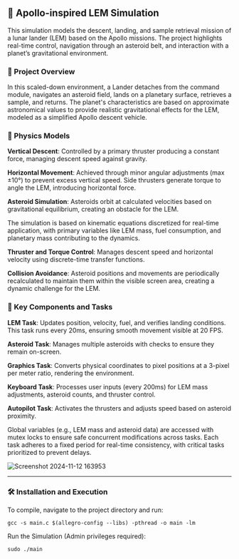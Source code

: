 ## 🚀 Apollo-inspired LEM Simulation
This simulation models the descent, landing, and sample retrieval mission of a lunar lander (LEM) based on the Apollo missions. The project highlights real-time control, navigation through an asteroid belt, and interaction with a planet’s gravitational environment.

### 🌌 Project Overview
In this scaled-down environment, a Lander detaches from the command module, navigates an asteroid field, lands on a planetary surface, retrieves a sample, and returns. The planet's characteristics are based on approximate astronomical values to provide realistic gravitational effects for the LEM, modeled as a simplified Apollo descent vehicle.

### 🔬 Physics Models
**Vertical Descent**: Controlled by a primary thruster producing a constant force, managing descent speed against gravity.

**Horizontal Movement**: Achieved through minor angular adjustments (max ±10°) to prevent excess vertical speed. Side thrusters generate torque to angle the LEM, introducing horizontal force.

**Asteroid Simulation**: Asteroids orbit at calculated velocities based on gravitational equilibrium, creating an obstacle for the LEM.

The simulation is based on kinematic equations discretized for real-time application, with primary variables like LEM mass, fuel consumption, and planetary mass contributing to the dynamics. 

**Thruster and Torque Control**: Manages descent speed and horizontal velocity using discrete-time transfer functions.

**Collision Avoidance**: Asteroid positions and movements are periodically recalculated to maintain them within the visible screen area, creating a dynamic challenge for the LEM.

### 🧩 Key Components and Tasks
**LEM Task**: Updates position, velocity, fuel, and verifies landing conditions. This task runs every 20ms, ensuring smooth movement visible at 20 FPS.

**Asteroid Task**: Manages multiple asteroids with checks to ensure they remain on-screen.

**Graphics Task**: Converts physical coordinates to pixel positions at a 3-pixel per meter ratio, rendering the environment.

**Keyboard Task**: Processes user inputs (every 200ms) for LEM mass adjustments, asteroid counts, and thruster control.

**Autopilot Task**: Activates the thrusters and adjusts speed based on asteroid proximity.

Global variables (e.g., LEM mass and asteroid data) are accessed with mutex locks to ensure safe concurrent modifications across tasks. Each task adheres to a fixed period for real-time consistency, with critical tasks prioritized to prevent delays.

![Screenshot 2024-11-12 163953](https://github.com/user-attachments/assets/bcb880fa-1647-41c6-9aa3-63c0a53ee994)

---
### 🛠️ Installation and Execution
To compile, navigate to the project directory and run:

`gcc -s main.c $(allegro-config --libs) -pthread -o main -lm`

Run the Simulation (Admin privileges required):

`sudo ./main`
